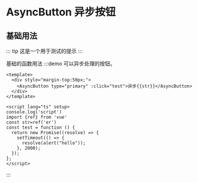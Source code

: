 # AsyncButton 异步按钮

## 基础用法

::: tip
这是一个用于测试的提示
:::

基础的函数用法
:::demo 可以异步处理的按钮。

```vue
<template>
  <div style="margin-top:50px;">
    <AsyncButton type="primary" :click="test">异步{{str}}</AsyncButton>
  </div>
</template>

<script lang="ts" setup>
console.log('script')
import {ref} from 'vue'
const str=ref('er')
const test = function () {
  return new Promise((resolve) => {
    setTimeout(() => {
      resolve(alert("hello"));
    }, 2000);
  });
};
</script>
```

:::
